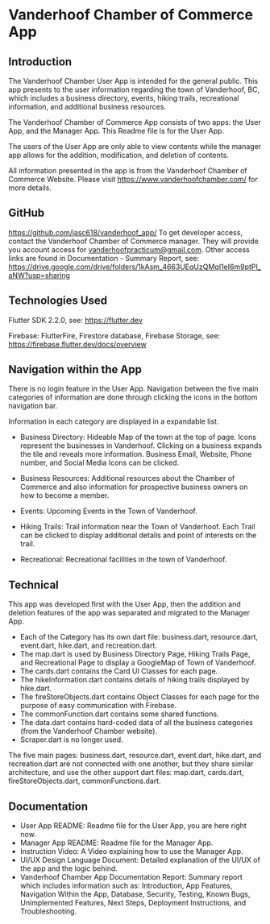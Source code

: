 # Vanderhoof Chamber of Commerce App

## Introduction
The Vanderhoof Chamber User App is intended for the general public. This app presents to the user 
information regarding the town of Vanderhoof, BC, which includes a business directory, events, 
hiking trails, recreational information, and additional business resources.

The Vanderhoof Chamber of Commerce App consists of two apps: the User App, and the Manager App.
This Readme file is for the User App.

The users of the User App are only able to view contents while the manager app allows for the 
addition, modification, and deletion of contents.

All information presented in the app is from the Vanderhoof Chamber of Commerce Website.
Please visit https://www.vanderhoofchamber.com/ for more details.

## GitHub
https://github.com/jasc618/vanderhoof_app/
To get developer access, contact the Vanderhoof Chamber of Commerce manager.
They will provide you account access for vanderhoofpracticum@gmail.com.
Other access links are found in Documentation - Summary Report,
see: https://drive.google.com/drive/folders/1kAsm_4663UEqUzQMqI1eI6m9ptPI_aNW?usp=sharing

## Technologies Used
Flutter SDK 2.2.0, see: https://flutter.dev  
  
Firebase: FlutterFire, Firestore database, Firebase Storage, see: https://firebase.flutter.dev/docs/overview

## Navigation within the App
There is no login feature in the User App.
Navigation between the five main categories of information are done through clicking the icons in 
the bottom navigation bar.

Information in each category are displayed in a expandable list.

- Business Directory:
Hideable Map of the town at the top of page. Icons represent the businesses 
in Vanderhoof. Clicking on a business expands the tile and reveals more information. Business Email,
Website, Phone number, and Social Media Icons can be clicked. 

- Business Resources:
Additional resources about the Chamber of Commerce and also information for prospective business 
owners on how to become a member.

- Events:
Upcoming Events in the Town of Vanderhoof. 

- Hiking Trails:
Trail information near the Town of Vanderhoof. Each Trail can be clicked to display additional details
and point of interests on the trail.

- Recreational:
Recreational facilities in the town of Vanderhoof.

## Technical
This app was developed first with the User App, then the addition and deletion features of the app
was separated and migrated to the Manager App.

- Each of the Category has its own dart file: business.dart, resource.dart, event.dart, hike.dart, 
and recreation.dart. 
- The map.dart is used by Business Directory Page, Hiking Trails Page, and Recreational Page to 
display a GoogleMap of Town of Vanderhoof. 
- The cards.dart contains the Card UI Classes for each page. 
- The hikeInformation.dart contains details of hiking trails displayed by hike.dart.
- The fireStoreObjects.dart contains Object Classes for each page for the purpose of easy 
communication with Firebase.
- The commonFunction.dart contains some shared functions.
- The data.dart contains hard-coded data of all the business categories (from the Vanderhoof Chamber
website).
- Scraper.dart is no longer used.

The five main pages: business.dart, resource.dart, event.dart, hike.dart, and recreation.dart are 
not connected with one another, but they share similar architecture, and use the other support 
dart files: map.dart, cards.dart, fireStoreObjects.dart, commonFunctions.dart.

## Documentation
- User App README:
Readme file for the User App, you are here right now.
- Manager App README:
Readme file for the Manager App.
- Instruction Video:
A Video explaining how to use the Manager App.
- UI/UX Design Language Document:
Detailed explanation of the UI/UX of the app and the logic behind.
- Vanderhoof Chamber App Documentation Report:
Summary report which includes information such as:
  Introduction,
  App Features,
  Navigation Within the App,
  Database,
  Security,
  Testing,
  Known Bugs,
  Unimplemented Features,
  Next Steps,
  Deployment Instructions,
  and Troubleshooting.


